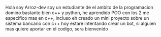 Hola soy Arroz-dev soy un estudiante de el ambito de la programacion
domino bastante bien c++ y python, he aprendido POO con los 2
me especifico mas en c++, incluso eh creado un mini proyecto sobre un sistema bancario con c++ 
hoy estare intentando crear un bot, si alguien mas quiere aportar en el codigo, sera bienvenido
